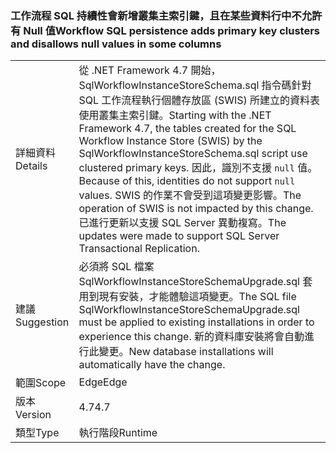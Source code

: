 ### <a name="workflow-sql-persistence-adds-primary-key-clusters-and-disallows-null-values-in-some-columns"></a><span data-ttu-id="c3ff0-101">工作流程 SQL 持續性會新增叢集主索引鍵，且在某些資料行中不允許有 Null 值</span><span class="sxs-lookup"><span data-stu-id="c3ff0-101">Workflow SQL persistence adds primary key clusters and disallows null values in some columns</span></span>

|   |   |
|---|---|
|<span data-ttu-id="c3ff0-102">詳細資料</span><span class="sxs-lookup"><span data-stu-id="c3ff0-102">Details</span></span>|<span data-ttu-id="c3ff0-103">從 .NET Framework 4.7 開始，SqlWorkflowInstanceStoreSchema.sql 指令碼針對 SQL 工作流程執行個體存放區 (SWIS) 所建立的資料表使用叢集主索引鍵。</span><span class="sxs-lookup"><span data-stu-id="c3ff0-103">Starting with the .NET Framework 4.7, the tables created for the SQL Workflow Instance Store (SWIS) by the SqlWorkflowInstanceStoreSchema.sql script use clustered primary keys.</span></span> <span data-ttu-id="c3ff0-104">因此，識別不支援 <code>null</code> 值。</span><span class="sxs-lookup"><span data-stu-id="c3ff0-104">Because of this, identities do not support <code>null</code> values.</span></span> <span data-ttu-id="c3ff0-105">SWIS 的作業不會受到這項變更影響。</span><span class="sxs-lookup"><span data-stu-id="c3ff0-105">The operation of SWIS is not impacted by this change.</span></span> <span data-ttu-id="c3ff0-106">已進行更新以支援 SQL Server 異動複寫。</span><span class="sxs-lookup"><span data-stu-id="c3ff0-106">The updates were made to support SQL Server Transactional Replication.</span></span>|
|<span data-ttu-id="c3ff0-107">建議</span><span class="sxs-lookup"><span data-stu-id="c3ff0-107">Suggestion</span></span>|<span data-ttu-id="c3ff0-108">必須將 SQL 檔案 SqlWorkflowInstanceStoreSchemaUpgrade.sql 套用到現有安裝，才能體驗這項變更。</span><span class="sxs-lookup"><span data-stu-id="c3ff0-108">The SQL file SqlWorkflowInstanceStoreSchemaUpgrade.sql must be applied to existing installations in order to experience this change.</span></span> <span data-ttu-id="c3ff0-109">新的資料庫安裝將會自動進行此變更。</span><span class="sxs-lookup"><span data-stu-id="c3ff0-109">New database installations will automatically have the change.</span></span>|
|<span data-ttu-id="c3ff0-110">範圍</span><span class="sxs-lookup"><span data-stu-id="c3ff0-110">Scope</span></span>|<span data-ttu-id="c3ff0-111">Edge</span><span class="sxs-lookup"><span data-stu-id="c3ff0-111">Edge</span></span>|
|<span data-ttu-id="c3ff0-112">版本</span><span class="sxs-lookup"><span data-stu-id="c3ff0-112">Version</span></span>|<span data-ttu-id="c3ff0-113">4.7</span><span class="sxs-lookup"><span data-stu-id="c3ff0-113">4.7</span></span>|
|<span data-ttu-id="c3ff0-114">類型</span><span class="sxs-lookup"><span data-stu-id="c3ff0-114">Type</span></span>|<span data-ttu-id="c3ff0-115">執行階段</span><span class="sxs-lookup"><span data-stu-id="c3ff0-115">Runtime</span></span>|

